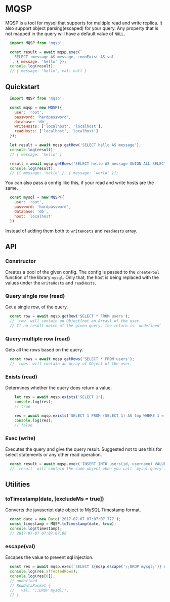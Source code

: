 # MQSP

MQSP is a tool for mysql that supports for multiple read and write replica.
It also support object parsing(escaped) for your query. Any property that is
not mapped in the query will have a default value of `NULL`.

```javascript
  import MQSP from 'mqsp';

  const result = await mqsp.exec(`
    SELECT :message AS message, :nonExist AS val
  `, { message: 'hello' });
  console.log(result);
  // { message: 'hello', val: null }
```

## Quickstart
```javascript
  import MQSP from 'mqsp';

  const mqsp = new MQSP({
    user: 'root',
    password: 'hardpassword',
    database: 'db',
    writeHosts: ['localhost', 'localhost'],
    readHosts: ['localhost', 'localhost']
  });

  let result = await mqsp.getRow('SELECT hello AS message');
  console.log(result);
  // { message: 'hello' }

  result = await mqsp.getRows('SELECT hello AS message UNION ALL SELECT world AS message');
  console.log(result);
  // [{ message: 'hello' }, { message: 'world' }];
```
You can also pass a config like this, if your read and write hosts are the same.
```javascript
  const mysql = new MQSP({
    user: 'root',
    password: 'hardpassword',
    database: 'db',
    host: 'localhost'
  })
```
Instead of adding them both to `writeHosts` and `readHosts` array.

## API
### Constructor
Creates a pool of the given config. The config is passed to the `createPool` function
of the library `mysql`. Only that, the host is being replaced with the values under
the `writeHosts` and `readHosts`.

### Query single row (read)
Get a single row, of the query.
```javascript
  const row = await mqsp.getRow('SELECT * FROM users');
  // `row` will contain an Object(not an Array) of the user.
  // If no result match of the given query, the return is `undefined`
```

### Query multiple row (read)
Gets all the rows based on the query.
```javascript
  const rows = await mqsp.getRows('SELECT * FROM users');
  // `rows` will contain an Array of Object of the user.
```

### Exists (read)
Determines whether the query does return a value.
```javascript
    let res = await mqsp.exists('SELECT 1');
    console.log(res);
    // true

    res = await mqsp.exists('SELECT 1 FROM (SELECT 1) AS tmp WHERE 1 = 0');
    console.log(res);
    // false
```

### Exec (write)
Executes the query and give the query result. Suggested not to use this for select statements or any other read operation.
```javascript
  const result = await mqsp.exec('INSERT INTO users(id, username) VALUES (:id, :username)', { id: 482, username: 'John Doe'});
  // `result` will contain the same object when you call `mysql.query`.
```

## Utilities
### toTimestamp(date, [excludeMs = true])
Converts the javascript date object to MySQL Timestamp format.

```javascript
  const date = new Date('2017-07-07 07:07:07.777');
  const timestamp = MQSP.toTimestamp(date, true);
  console.log(timestamp);
  // 2017-07-07 07:07:07.00
```
### escape(val)
Escapes the value to prevent sql injection.
```javascript
  const res = await mqsp.exec(`SELECT ${mqsp.escape(';;DROP mysql;')} AS val`);
  console.log(res.affectedRows);
  console.log(res[0]);
  // undefined
  // RowDataPacket {
  //   val: ";;DROP mysql;",
  // }
```
